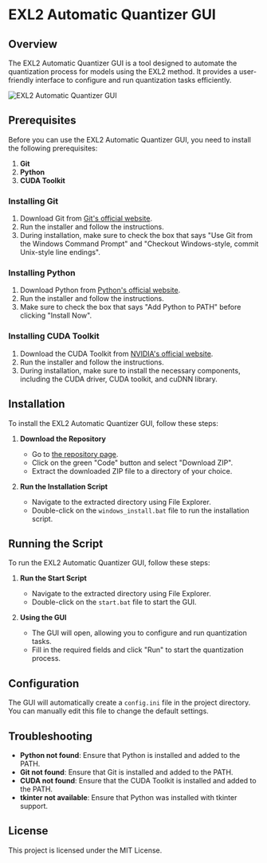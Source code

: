 # EXL2 Automatic Quantizer GUI

## Overview
The EXL2 Automatic Quantizer GUI is a tool designed to automate the quantization process for models using the EXL2 method. It provides a user-friendly interface to configure and run quantization tasks efficiently.

![EXL2 Automatic Quantizer GUI](https://i.imgur.com/nq9Xaq5.png)

## Prerequisites
Before you can use the EXL2 Automatic Quantizer GUI, you need to install the following prerequisites:

1. **Git**
2. **Python**
3. **CUDA Toolkit**

### Installing Git
1. Download Git from [Git's official website](https://git-scm.com/download/win).
2. Run the installer and follow the instructions.
3. During installation, make sure to check the box that says "Use Git from the Windows Command Prompt" and "Checkout Windows-style, commit Unix-style line endings".

### Installing Python
1. Download Python from [Python's official website](https://www.python.org/downloads/).
2. Run the installer and follow the instructions.
3. Make sure to check the box that says "Add Python to PATH" before clicking "Install Now".

### Installing CUDA Toolkit
1. Download the CUDA Toolkit from [NVIDIA's official website](https://developer.nvidia.com/cuda-downloads).
2. Run the installer and follow the instructions.
3. During installation, make sure to install the necessary components, including the CUDA driver, CUDA toolkit, and cuDNN library.

## Installation
To install the EXL2 Automatic Quantizer GUI, follow these steps:

1. **Download the Repository**
   - Go to [the repository page](https://github.com/sleepdeprived3lovesGod/EXL2-Automatic-Quantizer).
   - Click on the green "Code" button and select "Download ZIP".
   - Extract the downloaded ZIP file to a directory of your choice.

2. **Run the Installation Script**
   - Navigate to the extracted directory using File Explorer.
   - Double-click on the `windows_install.bat` file to run the installation script.

## Running the Script
To run the EXL2 Automatic Quantizer GUI, follow these steps:

1. **Run the Start Script**
   - Navigate to the extracted directory using File Explorer.
   - Double-click on the `start.bat` file to start the GUI.

2. **Using the GUI**
   - The GUI will open, allowing you to configure and run quantization tasks.
   - Fill in the required fields and click "Run" to start the quantization process.

## Configuration
The GUI will automatically create a `config.ini` file in the project directory. You can manually edit this file to change the default settings.

## Troubleshooting
- **Python not found**: Ensure that Python is installed and added to the PATH.
- **Git not found**: Ensure that Git is installed and added to the PATH.
- **CUDA not found**: Ensure that the CUDA Toolkit is installed and added to the PATH.
- **tkinter not available**: Ensure that Python was installed with tkinter support.

## License
This project is licensed under the MIT License.
